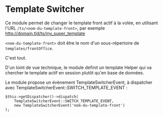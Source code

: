 # Template Switcher

Ce module permet de changer le template front actif à la volée, en utilisant l'URL `/ts/<nom-du-template-front>`,
par exemple http://domain.tld/ts/my_super_template

`<nom-du-template-front>` doit être le nom d'un sous-répertoire de `templates/frontOffice`.

C'est tout.

D'un loint de vue technique, le module definit un template Helper qui va chercher le template actif en session
plutôt qu'en base de données.

Le module propose un évènement TemplateSwitcherEvent, à dispatcher avec TemplateSwitcherEvent::SWITCH_TEMPLATE_EVENT :
 
    $this->getDispatcher()->dispatch(
        TemplateSwitcherEvent::SWITCH_TEMPLATE_EVENT,
        new TemplateSwitcherEvent('nom-du-template-front')
    );
